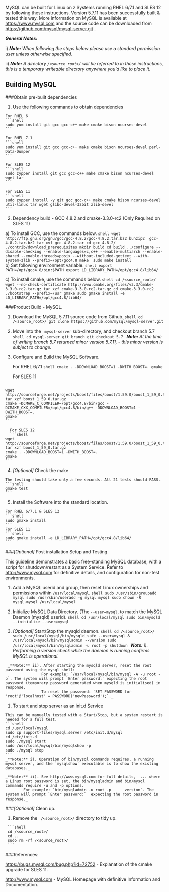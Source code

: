 MySQL can be built for Linux on z Systems running RHEL 6/7.1 and SLES 12 by following these instructions. Version 5.7.11 has been successfully built & tested this way.
More information on MySQL is available at https://www.mysql.com and the source code can be downloaded from https://github.com/mysql/mysql-server.git
.

_**General Notes:**_

i) _**Note:** When following the steps below please use a standard permission user unless otherwise specified._

ii) _**Note:** A directory `/<source_root>/` will be referred to in these instructions, this is a temporary writeable directory anywhere you'd like to place it._

## Building MySQL

###Obtain pre-built dependencies

   1. Use the following commands to obtain dependencies

    For RHEL 6
    ```shell
    sudo yum install git gcc gcc-c++ make cmake bison ncurses-devel
    ```
	
    For RHEL 7.1
    ```shell
    sudo yum install git gcc gcc-c++ make cmake bison ncurses-devel perl-Data-Dumper
    ```
	
    For SLES 12
    ```shell
    sudo zypper install git gcc gcc-c++ make cmake bison ncurses-devel wget tar
    ```
	
	For SLES 11 
    ```shell
    sudo zypper install -y git gcc gcc-c++ make cmake bison ncurses-devel util-linux tar wget glibc-devel-32bit zlib-devel
    ```
	
   2. Dependency build - GCC 4.8.2 and cmake-3.3.0-rc2 (Only Required on SLES 11)
    
   a) To install GCC, use the commands below.
    ```shell
    wget http://ftp.gnu.org/gnu/gcc/gcc-4.8.2/gcc-4.8.2.tar.bz2
	bunzip2  gcc-4.8.2.tar.bz2
	tar xvf gcc-4.8.2.tar
	cd gcc-4.8.2/
	./contrib/download_prerequisites
	mkdir build
	cd build
	../configure --disable-checking --enable-languages=c,c++ --enable-multiarch --enable-shared --enable-threads=posix --without-included-gettext --with-system-zlib --prefix=/opt/gcc4.8
	make 
	sudo make install 
    ```   
   b) Set following environment variable.
    ```shell
	export PATH=/opt/gcc4.8/bin:$PATH
    export LD_LIBRARY_PATH=/opt/gcc4.8/lib64/
    ```	
 
   c) To install cmake, use the commands below.
    ```shell
	cd /<source_root>/
    wget --no-check-certificate http://www.cmake.org/files/v3.3/cmake-3.3.0-rc2.tar.gz
	tar xzf cmake-3.3.0-rc2.tar.gz
	cd cmake-3.3.0-rc2
	./bootstrap --prefix=/usr
	gmake
	sudo gmake install -e LD_LIBRARY_PATH=/opt/gcc4.8/lib64/
    ```	
	
###Product Build - MySQL.

   1. Download the MySQL 5.7.11 source code from Github.
    ```shell
    cd /<source_root>/
    git clone https://github.com/mysql/mysql-server.git
    ```

   2. Move into the ` mysql-server` sub-directory, and checkout branch 5.7
    ```shell
    cd mysql-server
    git branch
    git checkout 5.7
    ```
    _**Note:** At the time of writing branch 5.7 returned minor version 5.7.11, - this minor version is subject to change._


   3. Configure and Build the MySQL Software.
   
      For RHEL 6/7.1
    ```shell
    cmake . -DDOWNLOAD_BOOST=1 -DWITH_BOOST=.
    gmake
    ```

	  For SLES 11
	  ```shell
	wget http://sourceforge.net/projects/boost/files/boost/1.59.0/boost_1_59_0.tar.gz
	tar xzf boost_1_59_0.tar.gz
    cmake -DCMAKE_C_COMPILER=/opt/gcc4.8/bin/gcc -DCMAKE_CXX_COMPILER=/opt/gcc4.8/bin/g++ -DDOWNLOAD_BOOST=1 -DWITH_BOOST=.
    gmake
    ```
	  
	  For SLES 12
	  ```shell
	wget http://sourceforge.net/projects/boost/files/boost/1.59.0/boost_1_59_0.tar.gz
	tar xzf boost_1_59_0.tar.gz
    cmake . -DDOWNLOAD_BOOST=1 -DWITH_BOOST=.
    gmake
    ```
   4. _[Optional]_ Check the make

    The testing should take only a few seconds. All 21 tests should PASS.
    ```shell
    gmake test
    ```

   5. Install the Software into the standard location.
   
    For RHEL 6/7.1 & SLES 12
    ```shell
    sudo gmake install
    ```
    For SLES 11
	```shell
    sudo gmake install -e LD_LIBRARY_PATH=/opt/gcc4.8/lib64/
    ```
	
###_[Optional]_ Post installation Setup and Testing.

   This guideline demonstrates a basic free-standing MySQL database, with a script for shutdown/restart as a System Service.
   Refer to http://www.mysql.com for definitive details, and configuration for non-test environments.

   1. Add a MySQL userid and group, then reset Linux ownerships and permissions within `/usr/local/mysql`.
    ```shell
    sudo /usr/sbin/groupadd mysql
    sudo /usr/sbin/useradd -g mysql mysql
    sudo chown -R mysql.mysql /usr/local/mysql
    ```

   1. Initialize MySQL Data Directory.  (The `--user=mysql`, to match the MySQL Daemon (mysqld) userid).
    ```shell
    cd /usr/local/mysql
    sudo bin/mysqld --initialize --user=mysql
    ```

   1. _[Optional]_ Start/Stop the mysqld daemon.
    ```shell
    cd /<source_root>/
    sudo /usr/local/mysql/bin/mysqld_safe --user=mysql &
    /usr/local/mysql/bin/mysqladmin --version
    sudo /usr/local/mysql/bin/mysqladmin -u root -p shutdown
    ```
     _**Note:** i). Performing a version check while the daemon is running confirms MySQL is operational._
	 
	 _**Note:** ii). After starting the mysqld server, reset the root password using the mysql shell:
					For example: `/usr/local/mysql/bin/mysql -A -u root -p`. The system will prompt `Enter password:` expecting the root password (temporary password generated when mysqld is initialised) in response.
					To reset the password: `SET PASSWORD for 'root'@'localhost' = PASSWORD('newPassword');`._

   1. To start and stop server as an init.d Service

    This can be manually tested with a Start/Stop, but a system restart is needed for a full test.
    ```shell
    cd /usr/local/mysql
    sudo cp support-files/mysql.server /etc/init.d/mysql
	cd /etc/init.d
    sudo ./mysql start
    sudo /usr/local/mysql/bin/mysqlshow -p
    sudo ./mysql stop
    ```
    _**Note:** i). Operation of bin/mysql commands requires, a running mysql server, and the `mysqlshow` executable is to show the existing databases._

    _**Note:** ii). See http://www.mysql.com for full details,  ... where a Linux root password is set, the bin/mysqladmin and bin/mysql commands require -u and -p options.
            For example: `bin/mysqladmin -u root -p      version`. The system will prompt `Enter password:`  expecting the root password in response._

###_[Optional]_ Clean up.

   1. Remove the ` /<source_root>/` directory to tidy up.

     ```shell
     cd /<source_root>/
     cd ..
     sudo rm -rf /<source_root>/
     ```

###References:

https://bugs.mysql.com/bug.php?id=72752 - Explanation of the cmake upgrade for SLES 11.

http://www.mysql.com - MySQL Homepage with definitive Information and Documentation.
